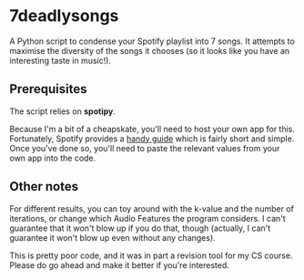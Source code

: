 # 7deadlysongs
A Python script to condense your Spotify playlist into 7 songs. It attempts to maximise the diversity of the songs it chooses (so it looks like you have an interesting taste in music!).

## Prerequisites

The script relies on **spotipy**.

Because I'm a bit of a cheapskate, you'll need to host your own app for this. Fortunately, Spotify provides a [handy guide](https://developer.spotify.com/documentation/web-api) which is fairly short and simple. Once you've done so, you'll need to paste the relevant values from your own app into the code.

## Other notes

For different results, you can toy around with the k-value and the number of iterations, or change which Audio Features the program considers. I can't guarantee that it won't blow up if you do that, though (actually, I can't guarantee it won't blow up even without any changes).

This is pretty poor code, and it was in part a revision tool for my CS course. Please do go ahead and make it better if you're interested.
